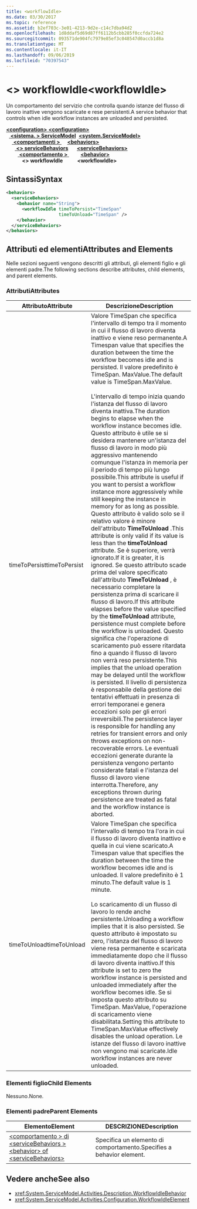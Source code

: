 ```yaml
---
title: <workflowIdle>
ms.date: 03/30/2017
ms.topic: reference
ms.assetid: b2ef703c-3e01-4213-9d2e-c14c7dba94d2
ms.openlocfilehash: 1d8ddaf5d69d87ff6112b5cbb285f0ccfda724e2
ms.sourcegitcommit: 093571de904fc7979e85ef3c048547d0accb1d8a
ms.translationtype: MT
ms.contentlocale: it-IT
ms.lasthandoff: 09/06/2019
ms.locfileid: "70397543"
---
```

# <a name="workflowidle"></a><span data-ttu-id="2a25a-101">\<> workflowIdle</span><span class="sxs-lookup"><span data-stu-id="2a25a-101">\<workflowIdle></span></span>
<span data-ttu-id="2a25a-102">Un comportamento del servizio che controlla quando istanze del flusso di lavoro inattive vengono scaricate e rese persistenti.</span><span class="sxs-lookup"><span data-stu-id="2a25a-102">A service behavior that controls when idle workflow instances are unloaded and persisted.</span></span>  
  
<span data-ttu-id="2a25a-103">[ **\<configuration>** ](../configuration-element.md)</span><span class="sxs-lookup"><span data-stu-id="2a25a-103">[**\<configuration>**](../configuration-element.md)</span></span>\
<span data-ttu-id="2a25a-104">&nbsp;&nbsp;[ **\<sistema. > ServiceModel**](system-servicemodel-of-workflow.md)</span><span class="sxs-lookup"><span data-stu-id="2a25a-104">&nbsp;&nbsp;[**\<system.ServiceModel>**](system-servicemodel-of-workflow.md)</span></span>\
<span data-ttu-id="2a25a-105">&nbsp;&nbsp;&nbsp;&nbsp;[ **\<comportamenti >** ](behaviors-of-workflow.md)</span><span class="sxs-lookup"><span data-stu-id="2a25a-105">&nbsp;&nbsp;&nbsp;&nbsp;[**\<behaviors>**](behaviors-of-workflow.md)</span></span>\
<span data-ttu-id="2a25a-106">&nbsp;&nbsp;&nbsp;&nbsp;&nbsp;&nbsp;[ **\<> serviceBehaviors**](servicebehaviors-of-workflow.md)</span><span class="sxs-lookup"><span data-stu-id="2a25a-106">&nbsp;&nbsp;&nbsp;&nbsp;&nbsp;&nbsp;[**\<serviceBehaviors>**](servicebehaviors-of-workflow.md)</span></span>\
<span data-ttu-id="2a25a-107">&nbsp;&nbsp;&nbsp;&nbsp;&nbsp;&nbsp;&nbsp;&nbsp;[ **\<comportamento >** ](behavior-of-servicebehaviors-of-workflow.md)</span><span class="sxs-lookup"><span data-stu-id="2a25a-107">&nbsp;&nbsp;&nbsp;&nbsp;&nbsp;&nbsp;&nbsp;&nbsp;[**\<behavior>**](behavior-of-servicebehaviors-of-workflow.md)</span></span>\
<span data-ttu-id="2a25a-108">&nbsp;&nbsp;&nbsp;&nbsp;&nbsp;&nbsp;&nbsp;&nbsp;&nbsp;&nbsp; **\<> workflowIdle**</span><span class="sxs-lookup"><span data-stu-id="2a25a-108">&nbsp;&nbsp;&nbsp;&nbsp;&nbsp;&nbsp;&nbsp;&nbsp;&nbsp;&nbsp;**\<workflowIdle>**</span></span>  
  
## <a name="syntax"></a><span data-ttu-id="2a25a-109">Sintassi</span><span class="sxs-lookup"><span data-stu-id="2a25a-109">Syntax</span></span>  
  
```xml  
<behaviors>
  <serviceBehaviors>
    <behavior name="String">
      <workflowIdle timeToPersist="TimeSpan" 
                    timeToUnload="TimeSpan" />
    </behavior>
  </serviceBehaviors>
</behaviors>  
```  
  
## <a name="attributes-and-elements"></a><span data-ttu-id="2a25a-110">Attributi ed elementi</span><span class="sxs-lookup"><span data-stu-id="2a25a-110">Attributes and Elements</span></span>  
 <span data-ttu-id="2a25a-111">Nelle sezioni seguenti vengono descritti gli attributi, gli elementi figlio e gli elementi padre.</span><span class="sxs-lookup"><span data-stu-id="2a25a-111">The following sections describe attributes, child elements, and parent elements.</span></span>  
  
### <a name="attributes"></a><span data-ttu-id="2a25a-112">Attributi</span><span class="sxs-lookup"><span data-stu-id="2a25a-112">Attributes</span></span>  
  
|<span data-ttu-id="2a25a-113">Attributo</span><span class="sxs-lookup"><span data-stu-id="2a25a-113">Attribute</span></span>|<span data-ttu-id="2a25a-114">Descrizione</span><span class="sxs-lookup"><span data-stu-id="2a25a-114">Description</span></span>|  
|---------------|-----------------|  
|<span data-ttu-id="2a25a-115">timeToPersist</span><span class="sxs-lookup"><span data-stu-id="2a25a-115">timeToPersist</span></span>|<span data-ttu-id="2a25a-116">Valore TimeSpan che specifica l'intervallo di tempo tra il momento in cui il flusso di lavoro diventa inattivo e viene reso permanente.</span><span class="sxs-lookup"><span data-stu-id="2a25a-116">A Timespan value that specifies the duration between the time the workflow becomes idle and is persisted.</span></span> <span data-ttu-id="2a25a-117">Il valore predefinito è TimeSpan. MaxValue.</span><span class="sxs-lookup"><span data-stu-id="2a25a-117">The default value is TimeSpan.MaxValue.</span></span><br /><br /> <span data-ttu-id="2a25a-118">L'intervallo di tempo inizia quando l'istanza del flusso di lavoro diventa inattiva.</span><span class="sxs-lookup"><span data-stu-id="2a25a-118">The duration begins to elapse when the workflow instance becomes idle.</span></span> <span data-ttu-id="2a25a-119">Questo attributo è utile se si desidera mantenere un'istanza del flusso di lavoro in modo più aggressivo mantenendo comunque l'istanza in memoria per il periodo di tempo più lungo possibile.</span><span class="sxs-lookup"><span data-stu-id="2a25a-119">This attribute  is useful if you want to persist a workflow instance more aggressively while still keeping the instance in memory for as long as possible.</span></span> <span data-ttu-id="2a25a-120">Questo attributo è valido solo se il relativo valore è minore dell'attributo **TimeToUnload** .</span><span class="sxs-lookup"><span data-stu-id="2a25a-120">This attribute  is only valid if its value is less than the **timeToUnload** attribute.</span></span> <span data-ttu-id="2a25a-121">Se è superiore, verrà ignorato.</span><span class="sxs-lookup"><span data-stu-id="2a25a-121">If it is greater, it is ignored.</span></span> <span data-ttu-id="2a25a-122">Se questo attributo scade prima del valore specificato dall'attributo **TimeToUnload** , è necessario completare la persistenza prima di scaricare il flusso di lavoro.</span><span class="sxs-lookup"><span data-stu-id="2a25a-122">If this attribute elapses before the value specified by the **timeToUnload** attribute, persistence must complete before the workflow is unloaded.</span></span> <span data-ttu-id="2a25a-123">Questo significa che l'operazione di scaricamento può essere ritardata fino a quando il flusso di lavoro non verrà reso persistente.</span><span class="sxs-lookup"><span data-stu-id="2a25a-123">This implies that the unload operation may be delayed until the workflow is persisted.</span></span> <span data-ttu-id="2a25a-124">Il livello di persistenza è responsabile della gestione dei tentativi effettuati in presenza di errori temporanei e genera eccezioni solo per gli errori irreversibili.</span><span class="sxs-lookup"><span data-stu-id="2a25a-124">The persistence layer is responsible for handling any retries for transient errors and only throws exceptions on non-recoverable errors.</span></span> <span data-ttu-id="2a25a-125">Le eventuali eccezioni generate durante la persistenza vengono pertanto considerate fatali e l'istanza del flusso di lavoro viene interrotta.</span><span class="sxs-lookup"><span data-stu-id="2a25a-125">Therefore, any exceptions thrown during persistence are treated as fatal and the workflow instance is aborted.</span></span>|  
|<span data-ttu-id="2a25a-126">timeToUnload</span><span class="sxs-lookup"><span data-stu-id="2a25a-126">timeToUnload</span></span>|<span data-ttu-id="2a25a-127">Valore TimeSpan che specifica l'intervallo di tempo tra l'ora in cui il flusso di lavoro diventa inattivo e quella in cui viene scaricato.</span><span class="sxs-lookup"><span data-stu-id="2a25a-127">A Timespan value that specifies the duration between the time the workflow becomes idle and is unloaded.</span></span> <span data-ttu-id="2a25a-128">Il valore predefinito è 1 minuto.</span><span class="sxs-lookup"><span data-stu-id="2a25a-128">The default value is 1 minute.</span></span><br /><br /> <span data-ttu-id="2a25a-129">Lo scaricamento di un flusso di lavoro lo rende anche persistente.</span><span class="sxs-lookup"><span data-stu-id="2a25a-129">Unloading a workflow implies that it is also persisted.</span></span> <span data-ttu-id="2a25a-130">Se questo attributo è impostato su zero, l'istanza del flusso di lavoro viene resa permanente e scaricata immediatamente dopo che il flusso di lavoro diventa inattivo.</span><span class="sxs-lookup"><span data-stu-id="2a25a-130">If this attribute is set to zero the workflow instance is persisted and unloaded immediately after the workflow becomes idle.</span></span> <span data-ttu-id="2a25a-131">Se si imposta questo attributo su TimeSpan. MaxValue, l'operazione di scaricamento viene disabilitata.</span><span class="sxs-lookup"><span data-stu-id="2a25a-131">Setting this attribute to TimeSpan.MaxValue effectively disables the unload operation.</span></span> <span data-ttu-id="2a25a-132">Le istanze del flusso di lavoro inattive non vengono mai scaricate.</span><span class="sxs-lookup"><span data-stu-id="2a25a-132">Idle workflow instances are never unloaded.</span></span>|  
  
### <a name="child-elements"></a><span data-ttu-id="2a25a-133">Elementi figlio</span><span class="sxs-lookup"><span data-stu-id="2a25a-133">Child Elements</span></span>  
 <span data-ttu-id="2a25a-134">Nessuno.</span><span class="sxs-lookup"><span data-stu-id="2a25a-134">None.</span></span>  
  
### <a name="parent-elements"></a><span data-ttu-id="2a25a-135">Elementi padre</span><span class="sxs-lookup"><span data-stu-id="2a25a-135">Parent Elements</span></span>  
  
|<span data-ttu-id="2a25a-136">Elemento</span><span class="sxs-lookup"><span data-stu-id="2a25a-136">Element</span></span>|<span data-ttu-id="2a25a-137">DESCRIZIONE</span><span class="sxs-lookup"><span data-stu-id="2a25a-137">Description</span></span>|  
|-------------|-----------------|  
|[<span data-ttu-id="2a25a-138">\<comportamento > di \<serviceBehaviors ></span><span class="sxs-lookup"><span data-stu-id="2a25a-138">\<behavior> of \<serviceBehaviors></span></span>](behavior-of-servicebehaviors-of-workflow.md)|<span data-ttu-id="2a25a-139">Specifica un elemento di comportamento.</span><span class="sxs-lookup"><span data-stu-id="2a25a-139">Specifies a behavior element.</span></span>|  
  
## <a name="see-also"></a><span data-ttu-id="2a25a-140">Vedere anche</span><span class="sxs-lookup"><span data-stu-id="2a25a-140">See also</span></span>

- <xref:System.ServiceModel.Activities.Description.WorkflowIdleBehavior>
- <xref:System.ServiceModel.Activities.Configuration.WorkflowIdleElement>
